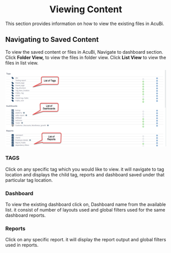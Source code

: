 
<center><h1>Viewing Content</h1></center>

This section provides information on how to view the existing files in AcuBi.

## Navigating to Saved Content 

To view the saved content or files in AcuBi, Navigate to dashboard section. Click **Folder View,** to view the files in folder view. Click **List View** to view the files in list view.

![enter image description here](https://raw.githubusercontent.com/sv18042016/fp1/54f7e3de626de02bf1385a480a0a645223cfeeb5/images/view_content.png)

### TAGS

Click on any specific tag which you would like to view. it will navigate to tag location and displays the child tag, reports and dashboard saved under that particular tag location.

### Dashboard

 To view the existing dashboard click on, Dashboard name from the available list. it consist of number of layouts used and global filters used for the same dashboard reports.
 
 ### Reports
 
 Click on any specific report. it will display the report output and global filters used in reports.



<!--stackedit_data:
eyJoaXN0b3J5IjpbLTE4NTc4Nzk5NzQsLTk2NjA4MDMxMSwxOD
E2OTMxMzQwLDE4MzgxOTM0MjAsMTgzNzQ0NDgyMCwxNzkyMTQ3
OTQ3LC0zNDQ1OTQ4NDYsLTE1NjkwNDgyMjYsMTM5OTczNjAsLT
E4MTMxNDAxNzksMTE1OTY0MzQ5MCwxMTk1MjUzNTExLDcwMTQ3
OTA0MiwxNTM2NDY5MjQ4LC03OTQzMzkzMTQsMTQ2NDc0ODI0MC
wtODAwODY3Mzg0LDQ5Nzk2MzAyOSwxMDA2ODgwODY2LDEyODQ1
NzQ0NTddfQ==
-->